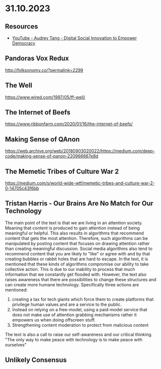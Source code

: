 # 31.10.2023

## Resources

- [YouTube - Audrey Tang - Digital Social Innovation to Empower Democracy](https://www.youtube.com/watch?v=LscTx6DHh9I)

## Pandoras Vox Redux

http://folksonomy.co/?permalink=2299

## The Well

https://www.wired.com/1997/05/ff-well/

## The Internet of Beefs

https://www.ribbonfarm.com/2020/01/16/the-internet-of-beefs/

## Making Sense of QAnon

https://web.archive.org/web/20180903020022/https://medium.com/deep-code/making-sense-of-qanon-220966667e8d

## The Memetic Tribes of Culture War 2

https://medium.com/s/world-wide-wtf/memetic-tribes-and-culture-war-2-0-14705c43f6bb

## Tristan Harris - Our Brains Are No Match for Our Technology

The main point of the text is that we are living in an attention society. Meaning that content is produced to gain attention instead of being meaningful or helpful. This also results in algorithms that recommend content that gets the most attention. Therefore, such algorithms can be manipulated by posting content that focuses on drawing attention rather than creating meaningful discussion. Social media algorithms also tend to recommend content that you are likely to "like" or agree with and by that creating bubbles or rabbit holes that are hard to escape.
In the text, it is mentioned that these kinds of algorithms compromise our ability to take collective action. This is due to our inability to process that much information that we constantly get flooded with. 
However, the text also raises awareness that there are possibilities to change these structures and can create more humane technology. Specifically three actions are mentioned:

1. creating a tax for tech giants which force them to create platforms that privilege human values and are a service to the public.
2. Instead on relying on a free-model, using a paid-model service that does not make use of attention grabbing mechanisms rather it empowers us when doing offscreen stuff.
3. Strengthening content moderation to protect from malicious content

The text is also a call to raise our self-awareness and our critical thinking.
"The only way to make peace with technology is to make peace with ourselves"

## Unlikely Consensus

